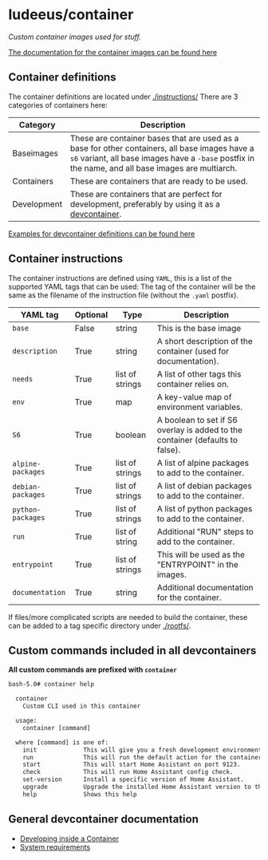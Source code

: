 # ludeeus/container

_Custom container images used for stuff._

[The documentation for the container images can be found here](https://ludeeus.github.io/container/)

## Container definitions

The container definitions are located under [./instructions/](https://github.com/ludeeus/container/tree/master/instructions)
There are 3 categories of containers here:

Category | Description
-- | --
Baseimages | These are container bases that are used as a base for other containers, all base images have a `s6` variant, all base images have a `-base` postfix in the name, and all base images are multiarch.
Containers | These are containers that are ready to be used.
Development | These are containers that are perfect for development, preferably by using it as a [devcontainer](https://code.visualstudio.com/docs/remote/containers).

[Examples for devcontainer definitions can be found here](https://github.com/ludeeus/container/tree/master/devcontainer_samplefiles)


## Container instructions

The container instructions are defined using `YAML`, this is a list of the supported YAML tags that can be used:
The tag of the container will be the same as the filename of the instruction file (without the `.yaml` postfix).

YAML tag | Optional | Type | Description
-- | -- | -- |--
`base` | False | string | This is the base image
`description` | True | string | A short description of the container (used for documentation).
`needs` | True | list of strings | A list of other tags this container relies on.
`env` | True | map | A key-value map of environment variables.
`S6` | True | boolean | A boolean to set if S6 overlay is added to the container (defaults to false).
`alpine-packages` | True | list of strings | A list of alpine packages to add to the container.
`debian-packages` | True | list of strings | A list of debian packages to add to the container.
`python-packages` | True | list of strings | A list of python packages to add to the container.
`run` | True | list of string  | Additional "RUN" steps to add to the container.
`entrypoint` | True | list of strings | This will be used as the "ENTRYPOINT" in the images.
`documentation` | True | string | Additional documentation for the container.

If files/more complicated scripts are needed to build the container, these can be added to a tag specific directory under [./rootfs/](https://github.com/ludeeus/container/tree/master/rootfs).

## Custom commands included in all devcontainers

**All custom commands are prefixed with `container`**

```txt
bash-5.0# container help

  container
    Custom CLI used in this container

  usage:
    container [command]

  where [command] is one of:
    init             This will give you a fresh development environment.
    run              This will run the default action for the container you are using.
    start            This will start Home Assistant on port 9123.
    check            This will run Home Assistant config check.
    set-version      Install a specific version of Home Assistant.
    upgrade          Upgrade the installed Home Assistant version to the latest dev branch.
    help             Shows this help
```

## General devcontainer documentation

- [Developing inside a Container](https://code.visualstudio.com/docs/remote/containers)
- [System requirements](https://code.visualstudio.com/docs/remote/containers#_system-requirements)
